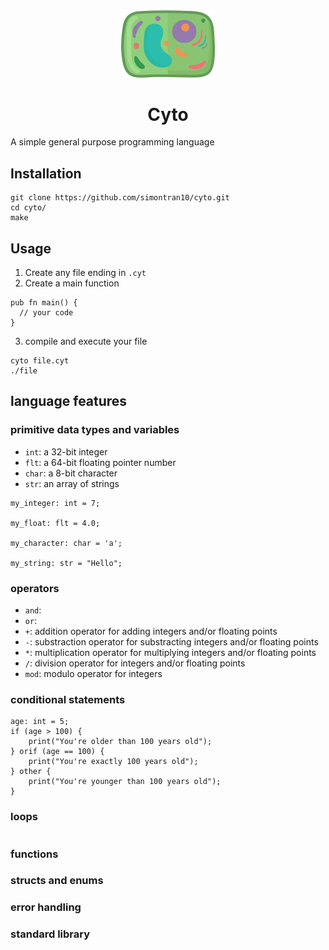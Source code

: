 <div align="center">
  <img width="150px" src="cyto.png">
  <h1>Cyto</h1>
</div>

A simple general purpose programming language

## Installation

```
git clone https://github.com/simontran10/cyto.git
cd cyto/
make
```

## Usage

1. Create any file ending in `.cyt`
2. Create a main function
```
pub fn main() {
  // your code
}
```
3. compile and execute your file
```
cyto file.cyt
./file
```

## language features

### primitive data types and variables 

- `int`: a 32-bit integer
- `flt`: a 64-bit floating pointer number
- `char`: a 8-bit character
- `str`: an array of strings

```
my_integer: int = 7;

my_float: flt = 4.0;

my_character: char = 'a';

my_string: str = "Hello";
```

### operators

- `and`: 
- `or`:
- `+`: addition operator for adding integers and/or floating points
- `-`: substraction operator for substracting integers and/or floating points
- `*`: multiplication operator for multiplying integers and/or floating points
- `/`: division operator for integers and/or floating points
- `mod`: modulo operator for integers

### conditional statements

```
age: int = 5;
if (age > 100) {
    print("You're older than 100 years old");
} orif (age == 100) {
    print("You're exactly 100 years old");
} other {
    print("You're younger than 100 years old");
}
```

### loops

```
```

### functions

### structs and enums

### error handling

### standard library